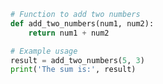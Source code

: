 ```py title="add_numbers.py" linenums="1" hl_lines="2-5"
# Function to add two numbers
def add_two_numbers(num1, num2):
    return num1 + num2

# Example usage
result = add_two_numbers(5, 3)
print('The sum is:', result)
```
